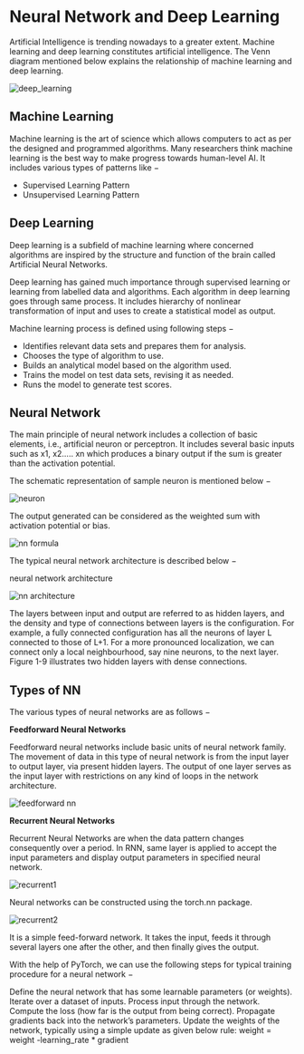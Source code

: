 # Neural Network and Deep Learning

Artificial Intelligence is trending nowadays to a greater extent. Machine learning and deep learning constitutes artificial intelligence. The Venn diagram mentioned below explains the relationship of machine learning and deep learning.

![deep_learning](https://kevinli-webbertech.github.io/blog/images/ml/ml_deeplearning.png)

## Machine Learning

Machine learning is the art of science which allows computers to act as per the designed and programmed algorithms. Many researchers think machine learning is the best way to make progress towards human-level AI. It includes various types of patterns like −

* Supervised Learning Pattern
* Unsupervised Learning Pattern

## Deep Learning

Deep learning is a subfield of machine learning where concerned algorithms are inspired by the structure and function of the brain called Artificial Neural Networks.

Deep learning has gained much importance through supervised learning or learning from labelled data and algorithms. Each algorithm in deep learning goes through same process. It includes hierarchy of nonlinear transformation of input and uses to create a statistical model as output.

Machine learning process is defined using following steps −

* Identifies relevant data sets and prepares them for analysis.
* Chooses the type of algorithm to use.
* Builds an analytical model based on the algorithm used.
* Trains the model on test data sets, revising it as needed.
* Runs the model to generate test scores.

## Neural Network

The main principle of neural network includes a collection of basic elements, i.e., artificial neuron or perceptron. It includes several basic inputs such as x1, x2….. xn which produces a binary output if the sum is greater than the activation potential.

The schematic representation of sample neuron is mentioned below −

![neuron](https://kevinli-webbertech.github.io/blog/images/ml/neuron.png)

The output generated can be considered as the weighted sum with activation potential or bias.

![nn formula](https://kevinli-webbertech.github.io/blog/images/ml/nn_formula.png)

The typical neural network architecture is described below −

neural network architecture

![nn architecture](https://kevinli-webbertech.github.io/blog/images/ml/nn.png)

The layers between input and output are referred to as hidden layers, and the density and type of connections between layers is the configuration. For example, a fully connected configuration has all the neurons of layer L connected to those of L+1. For a more pronounced localization, we can connect only a local neighbourhood, say nine neurons, to the next layer. Figure 1-9 illustrates two hidden layers with dense connections.

## Types of NN

The various types of neural networks are as follows −

**Feedforward Neural Networks**

Feedforward neural networks include basic units of neural network family. The movement of data in this type of neural network is from the input layer to output layer, via present hidden layers. The output of one layer serves as the input layer with restrictions on any kind of loops in the network architecture.

![feedforward nn](https://kevinli-webbertech.github.io/blog/images/ml/feedforward_nn.png)

**Recurrent Neural Networks**

Recurrent Neural Networks are when the data pattern changes consequently over a period. In RNN, same layer is applied to accept the input parameters and display output parameters in specified neural network.

![recurrent1](https://kevinli-webbertech.github.io/blog/images/ml/recurrent_nn1.png)

Neural networks can be constructed using the torch.nn package.

![recurrent2](https://kevinli-webbertech.github.io/blog/images/ml/recurrent_nn2.png)

It is a simple feed-forward network. It takes the input, feeds it through several layers one after the other, and then finally gives the output.

With the help of PyTorch, we can use the following steps for typical training procedure for a neural network −

Define the neural network that has some learnable parameters (or weights).
Iterate over a dataset of inputs.
Process input through the network.
Compute the loss (how far is the output from being correct).
Propagate gradients back into the network’s parameters.
Update the weights of the network, typically using a simple update as given below
rule: weight = weight -learning_rate * gradient